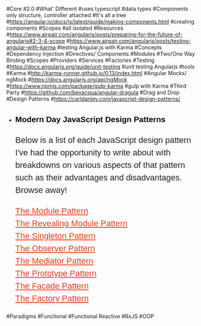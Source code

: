#Core
#2.0
#What' Different
#uses typescript
#data types
#Components only structure, controller attached
#It's all a tree
#https://angular.io/docs/js/latest/guide/making-components.html
#creating components
#Scopes
#all isolated
#Resources
#https://www.airpair.com/angularjs/posts/preparing-for-the-future-of-angularjs#2-3-4-scope
#https://www.airpair.com/angularjs/posts/testing-angular-with-karma
#testing Angular.js with Karma
#Concepts
#Dependency Injection
#Directives/ Components
#Modules
#Two/One Way Binding
#Scopes
#Providers
#Services
#Factories
#Testing
#https://docs.angularjs.org/guide/unit-testing
#unit testing Angularjs
#tools
#Karma
#http://karma-runner.github.io/0.13/index.html
#Angular Mocks/ ngMock
#https://docs.angularjs.org/api/ngMock
#https://www.npmjs.com/package/gulp-karma
#gulp with Karma
#Third Party
#https://github.com/bevacqua/angular-dragula
#Drag and Drop
#Design Patterns
#https://carldanley.com/javascript-design-patterns/
* <h2 style="font-family: 'Gilda Display', sans-serif; color: rgb(0, 0, 0); line-height: 33px;">Modern Day JavaScript Design Patterns</h2><p style="font-family: 'Gilda Display', sans-serif; color: rgb(34, 34, 34); font-size: 22px; line-height: 33px;">Below is a list of each JavaScript design pattern I've had the opportunity to write about with breakdowns on various aspects of that pattern such as their advantages and disadvantages. Browse away!</p><p style="font-family: 'Gilda Display', sans-serif; color: rgb(34, 34, 34); font-size: 22px; line-height: 33px;"><a href="http://carldanley.com/js-module-pattern/" style="color: rgb(236, 59, 25);">The Module Pattern</a>&nbsp;<br><a href="http://carldanley.com/js-revealing-module-pattern/" style="color: rgb(236, 59, 25);">The Revealing Module Pattern</a>&nbsp;<br><a href="http://carldanley.com/js-singleton-pattern/" style="color: rgb(236, 59, 25);">The Singleton Pattern</a>&nbsp;<br><a href="http://carldanley.com/js-observer-pattern/" style="color: rgb(236, 59, 25);">The Observer Pattern</a>&nbsp;<br><a href="http://carldanley.com/js-mediator-pattern/" style="color: rgb(236, 59, 25);">The Mediator Pattern</a>&nbsp;<br><a href="http://carldanley.com/js-prototype-pattern/" style="color: rgb(236, 59, 25);">The Prototype Pattern</a>&nbsp;<br><a href="http://carldanley.com/js-facade-pattern/" style="color: rgb(236, 59, 25);">The Facade Pattern</a>&nbsp;<br><a href="http://carldanley.com/js-factory-pattern/" style="color: rgb(236, 59, 25);">The Factory Pattern</a></p>
#Paradigms
#Functional
#Functional Reactive
#RxJS
#OOP

